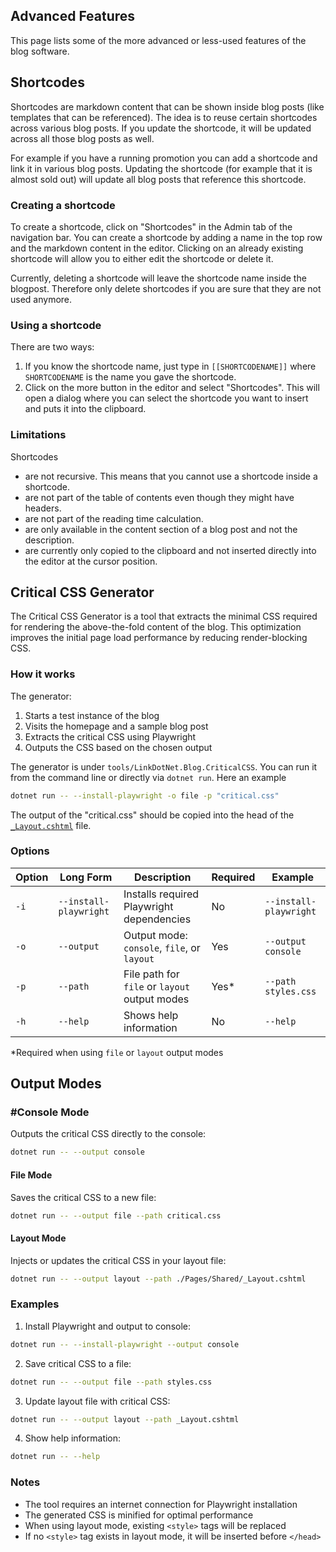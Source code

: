 ## Advanced Features

This page lists some of the more advanced or less-used features of the blog software.

## Shortcodes
Shortcodes are markdown content that can be shown inside blog posts (like templates that can be referenced).
The idea is to reuse certain shortcodes across various blog posts.
If you update the shortcode, it will be updated across all those blog posts as well.

For example if you have a running promotion you can add a shortcode and link it in various blog posts. Updating the shortcode (for example that it is almost sold out) will update all blog posts that reference this shortcode.

### Creating a shortcode

To create a shortcode, click on "Shortcodes" in the Admin tab of the navigation bar. You can create a shortcode by adding a name in the top row and the markdown content in the editor. Clicking on an already existing shortcode will allow you to either edit the shortcode or delete it.

Currently, deleting a shortcode will leave the shortcode name inside the blogpost. Therefore only delete shortcodes if you are sure that they are not used anymore.

### Using a shortcode
There are two ways:
 1. If you know the shortcode name, just type in `[[SHORTCODENAME]]` where `SHORTCODENAME` is the name you gave the shortcode.
 2. Click on the more button in the editor and select "Shortcodes". This will open a dialog where you can select the shortcode you want to insert and puts it into the clipboard.

### Limitations
Shortcodes
 * are not recursive. This means that you cannot use a shortcode inside a shortcode.
 * are not part of the table of contents even though they might have headers.
 * are not part of the reading time calculation.
 * are only available in the content section of a blog post and not the description.
 * are currently only copied to the clipboard and not inserted directly into the editor at the cursor position.

## Critical CSS Generator

The Critical CSS Generator is a tool that extracts the minimal CSS required for rendering the above-the-fold content of the blog. This optimization improves the initial page load performance by reducing render-blocking CSS.

### How it works

The generator:

1. Starts a test instance of the blog
2. Visits the homepage and a sample blog post
3. Extracts the critical CSS using Playwright
4. Outputs the CSS based on the chosen output

The generator is under `tools/LinkDotNet.Blog.CriticalCSS`. You can run it from the command line or directly via `dotnet run`. Here an example

```bash
dotnet run -- --install-playwright -o file -p "critical.css"
```

The output of the "critical.css" should be copied into the head of the [`_Layout.cshtml`](../../src/LinkDotNet.Blog.Web/Pages/_Layout.cshtml) file.

### Options

| Option | Long Form | Description | Required | Example |
|--------|-----------|-------------|----------|---------|
| `-i` | `--install-playwright` | Installs required Playwright dependencies | No | `--install-playwright` |
| `-o` | `--output` | Output mode: `console`, `file`, or `layout` | Yes | `--output console` |
| `-p` | `--path` | File path for `file` or `layout` output modes | Yes* | `--path styles.css` |
| `-h` | `--help` | Shows help information | No | `--help` |

*Required when using `file` or `layout` output modes

## Output Modes

### #Console Mode
Outputs the critical CSS directly to the console:

```sh
dotnet run -- --output console
```

#### File Mode
Saves the critical CSS to a new file:

```sh
dotnet run -- --output file --path critical.css
```

#### Layout Mode
Injects or updates the critical CSS in your layout file:

```sh
dotnet run -- --output layout --path ./Pages/Shared/_Layout.cshtml
```

### Examples

1. Install Playwright and output to console:
```sh
dotnet run -- --install-playwright --output console
```

2. Save critical CSS to a file:
```sh
dotnet run -- --output file --path styles.css
```

3. Update layout file with critical CSS:
```sh
dotnet run -- --output layout --path _Layout.cshtml
```

4. Show help information:
```sh
dotnet run -- --help
```

### Notes

- The tool requires an internet connection for Playwright installation
- The generated CSS is minified for optimal performance
- When using layout mode, existing `<style>` tags will be replaced
- If no `<style>` tag exists in layout mode, it will be inserted before `</head>`